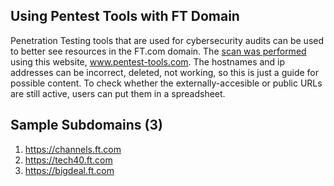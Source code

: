 Using Pentest Tools with FT Domain
--
Penetration Testing tools that are used for cybersecurity audits can be used to better see resources in the FT.com domain.
The [scan was performed](https://pentest-tools.com/information-gathering/find-subdomains-of-domain?view_report=true) using this website, www.pentest-tools.com. The hostnames and ip addresses can be incorrect, deleted, not working, so this is just a guide for possible content. To check whether the externally-accesible or public URLs are still active, users can put them in a spreadsheet. 


Sample Subdomains (3)
--

  1. https://channels.ft.com
  2. https://tech40.ft.com
  3. https://bigdeal.ft.com



